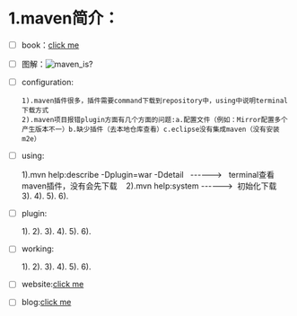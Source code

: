 1.maven简介：
===========

- [ ] book：[click me](https://www.sonatype.com/download-your-ebook?submissionGuid=a990c02d-8aa4-43dc-815c-a3b143d20d0a)

- [ ] 图解：![maven_is?](https://timgsa.baidu.com/timg?image&quality=80&size=b9999_10000&sec=1525183398250&di=892bd19d894b85d28c7da8b7472b41fd&imgtype=jpg&src=http%3A%2F%2Fimg2.imgtn.bdimg.com%2Fit%2Fu%3D1776121882%2C3041498477%26fm%3D214%26gp%3D0.jpg)

- [ ] configuration:

      1).maven插件很多，插件需要command下载到repository中，using中说明terminal下载方式        
      2).maven项目报错plugin方面有几个方面的问题:a.配置文件（例如：Mirror配置多个产生版本不一）b.缺少插件（去本地仓库查看）c.eclipse没有集成maven（没有安装m2e）
    

- [ ] using:
  
    1).mvn help:describe -Dplugin=war -Ddetail   ------>   terminal查看maven插件，没有会先下载
    2).mvn help:system ------>  初始化下载  
    3).
    4).
    5).
    6).
  
  

- [ ] plugin:

  1).
  2).
  3).
  4).
  5).
  6).
  
  

- [ ] working:

  
  1).
  2).
  3).
  4).
  5).
  6).
  
  
  
- [ ] website:[click me](https://maven.apache.org)

- [ ] blog:[click me]()



